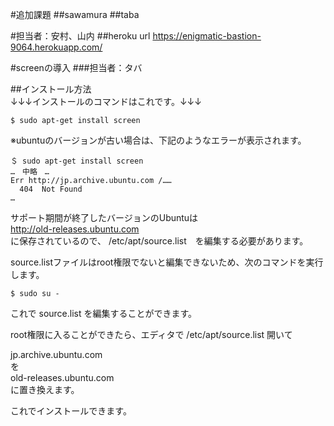 #追加課題
##sawamura
##taba

#担当者：安村、山内
##heroku url
https://enigmatic-bastion-9064.herokuapp.com/


#screenの導入 
###担当者：タバ

##インストール方法  
↓↓↓インストールのコマンドはこれです。↓↓↓  
```コマンド
$ sudo apt-get install screen
```
※ubuntuのバージョンが古い場合は、下記のようなエラーが表示されます。
```
＄ sudo apt-get install screen  
…　中略　…  
Err http://jp.archive.ubuntu.com /……  
  404  Not Found  
…  
```

サポート期間が終了したバージョンのUbuntuは  
http://old-releases.ubuntu.com  
に保存されているので、 /etc/apt/source.list　を編集する必要があります。  

source.listファイルはroot権限でないと編集できないため、次のコマンドを実行します。  
```
$ sudo su -  
```
これで source.list を編集することができます。

root権限に入ることができたら、エディタで /etc/apt/source.list 開いて

jp.archive.ubuntu.com  
を  
old-releases.ubuntu.com  
に置き換えます。

これでインストールできます。

